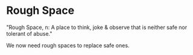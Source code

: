 # Rough Space

"Rough Space, n: A place to think, joke & observe that is neither safe nor tolerant of abuse."

We now need rough spaces to replace safe ones.


